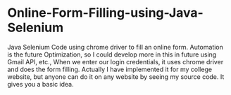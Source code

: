# Online-Form-Filling-using-Java-Selenium
Java Selenium Code using chrome driver to fill an online form. Automation is the future Optimization, so I could develop more in this in future using Gmail API, etc.,
When we enter our login credentials, it uses chrome driver and does the form filling.
Actually I have implemented it for my college website, but anyone can do it on any website by seeing my source code. It gives you a basic idea. 
